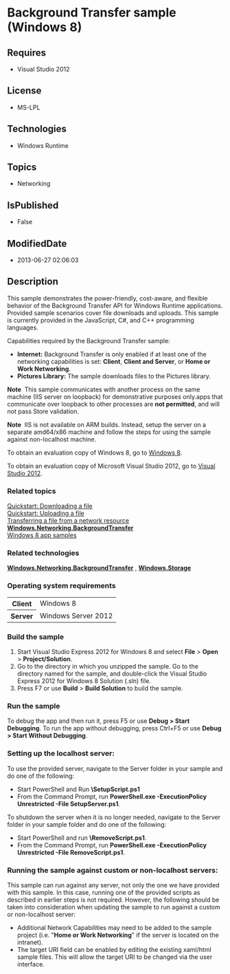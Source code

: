 # Background Transfer sample (Windows 8)
## Requires
* Visual Studio 2012
## License
* MS-LPL
## Technologies
* Windows Runtime
## Topics
* Networking
## IsPublished
* False
## ModifiedDate
* 2013-06-27 02:06:03
## Description

<div id="mainSection">
<p>This sample demonstrates the power-friendly, cost-aware, and flexible behavior of the Background Transfer API for Windows Runtime applications. Provided sample scenarios cover file downloads and uploads. This sample is currently provided in the JavaScript,
 C#, and C&#43;&#43; programming languages.</p>
<p>Capabilities required by the Background Transfer sample:</p>
<ul>
<li><b>Internet:</b> Background Transfer is only enabled if at least one of the networking capabilities is set:
<b>Client</b>, <b>Client and Server</b>, or <b>Home or Work Networking</b>. </li><li><b>Pictures Library:</b> The sample downloads files to the Pictures library. </li></ul>
<p></p>
<p></p>
<p class="note"><b>Note</b>&nbsp;&nbsp;This sample communicates with another process on the same machine (IIS server on loopback) for demonstrative purposes only.apps that communicate over loopback to other processes are
<b>not permitted</b>, and will not pass Store validation.</p>
<p class="note"><b>Note</b>&nbsp;&nbsp;IIS is not available on ARM builds. Instead, setup the server on a separate amd64/x86 machine and follow the steps for using the sample against non-localhost machine.</p>
<p></p>
<p>To obtain an evaluation copy of Windows&nbsp;8, go to <a href="http://go.microsoft.com/fwlink/p/?linkid=241655">
Windows&nbsp;8</a>.</p>
<p>To obtain an evaluation copy of Microsoft Visual Studio&nbsp;2012, go to <a href="http://go.microsoft.com/fwlink/p/?linkid=241656">
Visual Studio&nbsp;2012</a>.</p>
<h3><a id="related_topics"></a>Related topics</h3>
<dl><dt><a href="http://msdn.microsoft.com/library/windows/apps/hh700370">Quickstart: Downloading a file</a>
</dt><dt><a href="http://msdn.microsoft.com/library/windows/apps/hh700372">Quickstart: Uploading a file</a>
</dt><dt><a href="http://msdn.microsoft.com/library/windows/apps/hh761434">Transferring a file from a network resource</a>
</dt><dt><a href="http://msdn.microsoft.com/library/windows/apps/br207242"><b>Windows.Networking.BackgroundTransfer</b></a>
</dt><dt><a href="http://go.microsoft.com/fwlink/p/?LinkID=227694">Windows 8 app samples</a>
</dt></dl>
<h3>Related technologies</h3>
<a href="http://msdn.microsoft.com/library/windows/apps/br207242"><b>Windows.Networking.BackgroundTransfer</b></a> ,
<a href="http://msdn.microsoft.com/library/windows/apps/br227346"><b>Windows.Storage</b></a>
<h3>Operating system requirements</h3>
<table>
<tbody>
<tr>
<th>Client</th>
<td><dt>Windows&nbsp;8 </dt></td>
</tr>
<tr>
<th>Server</th>
<td><dt>Windows Server&nbsp;2012 </dt></td>
</tr>
</tbody>
</table>
<h3>Build the sample</h3>
<p></p>
<ol>
<li>Start Visual Studio Express&nbsp;2012 for Windows&nbsp;8 and select <b>File</b> &gt; <b>
Open</b> &gt; <b>Project/Solution</b>. </li><li>Go to the directory in which you unzipped the sample. Go to the directory named for the sample, and double-click the Visual Studio Express&nbsp;2012 for Windows&nbsp;8 Solution (.sln) file.
</li><li>Press F7 or use <b>Build</b> &gt; <b>Build Solution</b> to build the sample. </li></ol>
<p></p>
<h3>Run the sample</h3>
<p>To debug the app and then run it, press F5 or use <b>Debug &gt; Start Debugging</b>. To run the app without debugging, press Ctrl&#43;F5 or use
<b>Debug &gt; Start Without Debugging</b>.</p>
<h3><a id="Setting_up_the_localhost_server_"></a><a id="setting_up_the_localhost_server_"></a><a id="SETTING_UP_THE_LOCALHOST_SERVER_"></a>Setting up the localhost server:</h3>
<p>To use the provided server, navigate to the Server folder in your sample and do one of the following:</p>
<ul>
<li>Start PowerShell and Run <b>\SetupScript.ps1</b> </li><li>From the Command Prompt, run <b>PowerShell.exe -ExecutionPolicy Unrestricted -File SetupServer.ps1</b>.
</li></ul>
<p>To shutdown the server when it is no longer needed, navigate to the Server folder in your sample folder and do one of the following:</p>
<ul>
<li>Start PowerShell and run <b>\RemoveScript.ps1</b>. </li><li>From the Command Prompt, run <b>PowerShell.exe -ExecutionPolicy Unrestricted -File RemoveScript.ps1</b>.
</li></ul>
<h3><a id="Running_the_sample_against_custom_or_non-localhost_servers_"></a><a id="running_the_sample_against_custom_or_non-localhost_servers_"></a><a id="RUNNING_THE_SAMPLE_AGAINST_CUSTOM_OR_NON-LOCALHOST_SERVERS_"></a>Running the sample against custom
 or non-localhost servers:</h3>
<p>This sample can run against any server, not only the one we have provided with this sample. In this case, running one of the provided scripts as described in earlier steps is not required. However, the following should be taken into consideration when updating
 the sample to run against a custom or non-localhost server:</p>
<ul>
<li>Additional Network Capabilities may need to be added to the sample project (i.e. &quot;<b>Home or Work Networking</b>&quot; if the server is located on the intranet).
</li><li>The target URI field can be enabled by editing the existing xaml/html sample files. This will allow the target URI to be changed via the user interface.
</li></ul>
</div>
